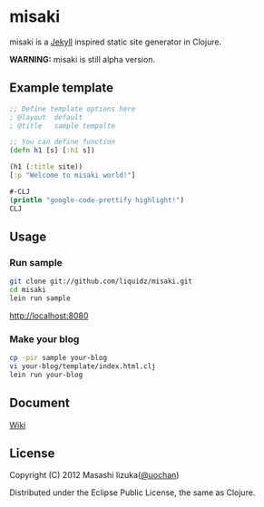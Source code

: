 # misaki

misaki is a [Jekyll](https://github.com/mojombo/jekyll) inspired static site generator in Clojure.

**WARNING:** misaki is still alpha version.

## Example template

```clojure
;; Define template options here
; @layout  default
; @title   sample tempalte

;; You can define function
(defn h1 [s] [:h1 s])

(h1 (:title site))
[:p "Welcome to misaki world!"]

#-CLJ
(println "google-code-prettify highlight!")
CLJ
```

## Usage

### Run sample

```bash
git clone git://github.com/liquidz/misaki.git
cd misaki
lein run sample
```
[http://localhost:8080](http://localhost:8080)

### Make your blog

```bash
cp -pir sample your-blog
vi your-blog/template/index.html.clj
lein run your-blog
```

## Document

[Wiki](https://github.com/liquidz/misaki/wiki)

## License

Copyright (C) 2012 Masashi Iizuka([@uochan](http://twitter.com/uochan/)) 

Distributed under the Eclipse Public License, the same as Clojure. 

